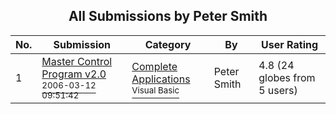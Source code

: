 ﻿<div align="center">

## All Submissions by Peter Smith

</div>

No.  | Submission | Category | By   | User Rating
---- | ---------- | -------- | ---- | -----------
1 | [Master Control Program v2\.0<br /><sup>2006-03-12 09:51:42</sup>](https://github.com/Planet-Source-Code/peter-smith-master-control-program-v2-0__1-64648) | [Complete Applications<br /><sup>Visual Basic</sup>](../ByCategory/complete-applications__1-27.md) | Peter Smith | 4.8 (24 globes from 5 users)
